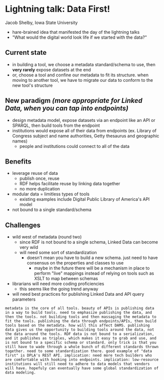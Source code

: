 Lightning talk: Data First!
=============

Jacob Shelby, Iowa State University

- hare-brained idea that manifested the day of the lightning talks
- "What would the digital world look life if we started with the data?"

Current state
-------------

- in building a tool, we choose a metadata standard/schema to use, then **very rarely** expose datasets at the end
- or, choose a tool and confine our metadata to fit its structure. when moving to another tool, we have to migrate our data to conform to the new tool's structure

New paradigm *(more appropriate for Linked Data, when you can tap into endpoints)*
------------

- design metadata model, expose datasets via an endpoint like an API or SPARQL, then build tools from the endpoint
- institutions would expose all of their data from endpoints (ex. Library of Congress subject and name authorities, Getty thesaurus and geographic names)
  - people and institutions could connect to all of the data

Benefits
--------

- leverage reuse of data
  - publish once, reuse
  - RDF helps facilitate reuse by linking data together
  - no more duplication
- modular data = limitless types of tools
  - existing examples include Digital Public Library of America's API model
- not bound to a single standard/schema

Challenges
----------

- wild west of metadata (round two)
  - since RDF is not bound to a single schema, Linked Data can become very wild
  - will need some sort of standardization
    - doesn't mean you have to build a new schema. just need to have consensus on the properties and classes to use
      - maybe in the future there will be a mechanism in place to perform "live" mappings instead of relying on tools such as XSLT to map between schemas
- librarians will need more coding proficiencies
  - this seems like the going trend anyway
- will need best practices for publishing Linked Data and API query parameters


```lightning talk idea
metadata is the core of all tools. beauty of APIs is publishing data in a way to build tools. need to emphasize publishing the data, and then the tools. not building tools and then massaging the metadata to fit the tools. publishing the data through endpoints/APIs, then build tools based on the metadata. how will this affect DAMS. publishing data gives us the opportunity to building tools around the data, not the data around the tools. RDF data is not bound to a serialization, and it publishes as triples, which makes it easy to grab and use, and is not bound to a specific schema or standard. only trick is that you still have to wade through a whole bunch of different standards thrown together. need to some standardization there. good example of "data first" is DPLA's REST API. implication: need more tech builders who are comfortable with hooking into endpoints. implication: low-resource institutions will still need to adhere to data models that vendors will have. hopefuly can eventually have some global standardization of data modeling.
```
